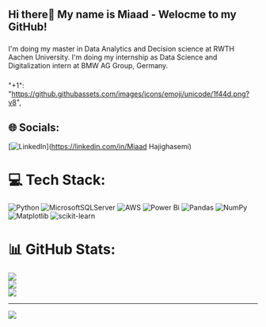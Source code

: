 <h2 align="left">Hi there👋 My name is Miaad - Welocme to my GitHub! </h2>

###

I'm doing my master in Data Analytics and Decision science at RWTH Aachen University.
I'm doing my internship as Data Science and Digitalization intern at BMW AG Group, Germany.
###

  "+1": "https://github.githubassets.com/images/icons/emoji/unicode/1f44d.png?v8",


## 🌐 Socials:
[![LinkedIn](https://img.shields.io/badge/LinkedIn-%230077B5.svg?logo=linkedin&logoColor=white)](https://linkedin.com/in/Miaad Hajighasemi) 

# 💻 Tech Stack:
![Python](https://img.shields.io/badge/python-3670A0?style=for-the-badge&logo=python&logoColor=ffdd54) ![MicrosoftSQLServer](https://img.shields.io/badge/Microsoft%20SQL%20Server-CC2927?style=for-the-badge&logo=microsoft%20sql%20server&logoColor=white) ![AWS](https://img.shields.io/badge/AWS-%23FF9900.svg?style=for-the-badge&logo=amazon-aws&logoColor=white) ![Power Bi](https://img.shields.io/badge/power_bi-F2C811?style=for-the-badge&logo=powerbi&logoColor=black) ![Pandas](https://img.shields.io/badge/pandas-%23150458.svg?style=for-the-badge&logo=pandas&logoColor=white) ![NumPy](https://img.shields.io/badge/numpy-%23013243.svg?style=for-the-badge&logo=numpy&logoColor=white) ![Matplotlib](https://img.shields.io/badge/Matplotlib-%23ffffff.svg?style=for-the-badge&logo=Matplotlib&logoColor=black) ![scikit-learn](https://img.shields.io/badge/scikit--learn-%23F7931E.svg?style=for-the-badge&logo=scikit-learn&logoColor=white)
# 📊 GitHub Stats:
![](https://github-readme-stats.vercel.app/api?username=miaad-hgh&theme=nightowl&hide_border=false&include_all_commits=false&count_private=false)<br/>
![](https://github-readme-streak-stats.herokuapp.com/?user=miaad-hgh&theme=nightowl&hide_border=false)<br/>
![](https://github-readme-stats.vercel.app/api/top-langs/?username=miaad-hgh&theme=nightowl&hide_border=false&include_all_commits=false&count_private=false&layout=compact)

---
[![](https://visitcount.itsvg.in/api?id=miaad-hgh&icon=0&color=0)](https://visitcount.itsvg.in)

<!-- Proudly created with GPRM ( https://gprm.itsvg.in ) -->
